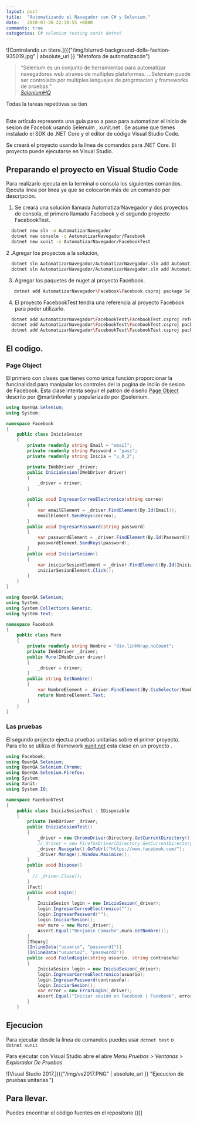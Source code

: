 ```yaml
---
layout: post
title:  "Automatizando el Navegador con C# y Selenium."
date:   2018-07-30 22:30:55 +0000
comments: true
categories: C# selenium testing xunit dotnet 
---
```



![Controlando un titere.]({{"/img/blurred-background-dolls-fashion-935019.jpg" | absolute_url }} "Metofora de automatizacón")
> "Selenium es un conjunto de herramientas para automatizar navegadores web  atraves de multiples plataformas.
  ...Selenium puede ser controlado por multiples lenguajes de progrmacion y frameworks de pruebas."  
<cite>[SeleniumHQ]()</cite>

Todas la tareas repetitivas se tien
## 
Este artículo representa una guía paso a paso para automatizar el inicio de sesion de Facebok usando Selenuim , xunit.net . 
Se asume que tienes instalado el SDK de .NET Core y el editor de código Visual Studio Code.

Se creará el proyecto usando la linea de comandos para .NET Core. El proyecto puede ejecutarse en Visual Studio.

## Preparando el proyecto en Visual Studio Code
Para realizarlo ejecuta en la terminal o consola los siguientes comandos. Ejecuta línea por línea ya que se colocarón más de 
un comando por descripción.
1. Se creará una solución llamada AutomatizarNavegador y dos proyectos de consola, el primero llamado Facebook y el 
segundo proyecto  FacebookTest.
```sh
  dotnet new sln -o AutomatizarNavegador
  dotnet new console -o AutomatizarNavegador/Facebook
  dotnet new xunit -o AutomatizarNavegador/FacebookTest
```
2 .Agregar los proyectos a la solución,
```sh
  dotnet sln AutomatizarNavegador/AutomatizarNavegador.sln add AutomatizarNavegador/Facebook/Facebook.csproj
  dotnet sln AutomatizarNavegador/AutomatizarNavegador.sln add AutomatizarNavegador/FacebookTest/FacebookTest.csproj
```
3. Agregar los paquetes de nuget al proyecto Facebook.
```sh
   dotnet add AutomatizarNavegador\Facebook\Facebook.csproj package Selenium.WebDriver
```
4. El proyecto FacebookTest tendra una referencia al proyecto Facebook para poder utilizarlo.
```sh
  dotnet add AutomatizarNavegador\FacebookTest\FacebookTest.csproj reference AutomatizarNavegador\Facebook\Facebook.csproj
  dotnet add AutomatizarNavegador\FacebookTest\FacebookTest.csproj package Selenium.Firefox.WebDriver
  dotnet add AutomatizarNavegador\FacebookTest\FacebookTest.csproj package Selenium.Chrome.WebDriver
```

## El codigo. 


### Page Object
El primero con clases que tienes como única función proporcionar la funcinalidad para 
manipular los controles del la pagina de inciio de sesion de Facebook. Esta clase intenta seguir el patrón de diseño 
[Page Object](https://martinfowler.com/bliki/PageObject.html) descrito por @martinfowler y popularizado por @selenium.

```cs
using OpenQA.Selenium;
using System;

namespace Facebook
{
    public class IniciaSesion
    {
        private readonly string Email = "email";
        private readonly string Password = "pass";
        private readonly string Inicia = "u_0_2";

        private IWebDriver _driver;
        public IniciaSesion(IWebDriver driver)
        {
            _driver = driver;
        }

        public void IngresarCorreoElectronico(string correo)
        {
            var emailElement = _driver.FindElement(By.Id(Email));
            emailElement.SendKeys(correo);
        }
        public void IngresarPassword(string password)
        {
            var passwordElement = _driver.FindElement(By.Id(Password));
            passwordElement.SendKeys(password);
        }
        public void IniciarSesion()
        {
            var iniciarSesionElement = _driver.FindElement(By.Id(Inicia));
            iniciarSesionElement.Click();
        }
    }
}

```

```cs
using OpenQA.Selenium;
using System;
using System.Collections.Generic;
using System.Text;

namespace Facebook
{
    public class Muro
    {
        private readonly string Nombre = "div.linkWrap.noCount";
        private IWebDriver _driver;
        public Muro(IWebDriver driver)
        {
            _driver = driver;
        }
        public string GetNombre()
        {
            var NombreElement = _driver.FindElement(By.CssSelector(Nombre));
            return NombreElement.Text;
        }
    }
}
```

### Las pruebas 
El segundo projecto ejectua pruebas unitarias sobre el primer proyecto. Para ello se utiliza el framework [xunit.net](https://xunit.github.io/) 
esta clase en un proyecto . 

```cs
using Facebook;
using OpenQA.Selenium;
using OpenQA.Selenium.Chrome;
using OpenQA.Selenium.Firefox;
using System;
using Xunit;
using System.IO;

namespace FacebookTest
{
    public class IniciaSesionTest : IDisposable
    {
        private IWebDriver _driver;
        public IniciaSesionTest()
        {
            _driver = new ChromeDriver(Directory.GetCurrentDirectory());
            //_driver = new FirefoxDriver(Directory.GetCurrentDirectory());
            _driver.Navigate().GoToUrl("https://www.facebook.com/");
            _driver.Manage().Window.Maximize();
        }
        public void Dispose()
        {
          // _driver.Close();
        }
        [Fact]
        public void Login()
        {
            IniciaSesion login = new IniciaSesion(_driver);
            login.IngresarCorreoElectronico("");
            login.IngresarPassword("");
            login.IniciarSesion();
            var muro = new Muro(_driver);
            Assert.Equal("Benjamin Camacho",muro.GetNombre());
        }
        [Theory]
        [InlineData("usuario", "password1")]
        [InlineData("usuario2", "password2")]
        public void FailedLogin(string usuario, string contraseña)
        {
            IniciaSesion login = new IniciaSesion(_driver);
            login.IngresarCorreoElectronico(usuario);
            login.IngresarPassword(contraseña);
            login.IniciarSesion();
            var error = new ErrorLogin(_driver);
            Assert.Equal("Iniciar sesión en Facebook | Facebook", error.GetMensajeError());
        }
    }

```

## Ejecucion 

Para ejecutar desde la linea de comandos puedes usar `dotnet test` o `dotnet xunit`

Para ejecutar con Visual Studio abre el abre  _Menu Pruebas  > Ventanas  > Explorador De Pruebas_

![Visual Studio 2017.]({{"/img/vs2017.PNG" | absolute_url }} "Ejecucion de pruebas unitarias.")

## Para llevar.

Puedes encontrar el código fuentes en el repositorio ()[]
